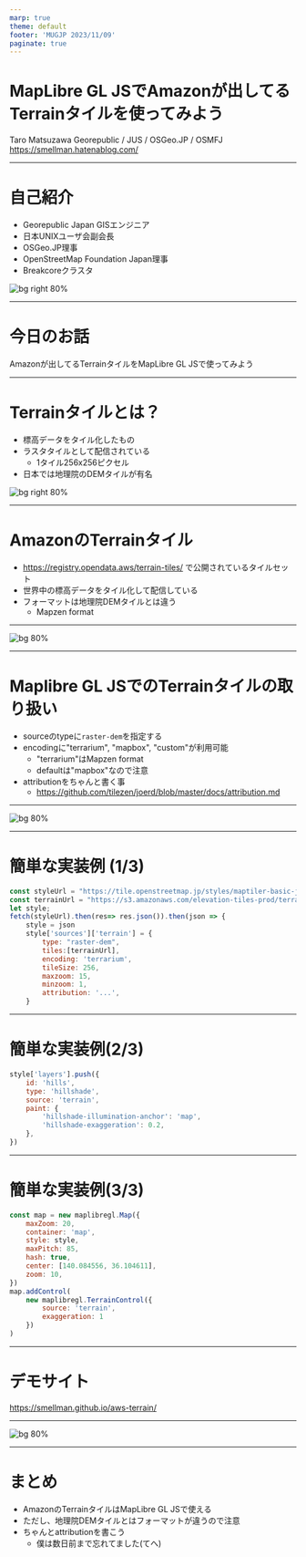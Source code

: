 ```yaml
---
marp: true
theme: default
footer: 'MUGJP 2023/11/09'
paginate: true
---
```


# MapLibre GL JSでAmazonが出してるTerrainタイルを使ってみよう

Taro Matsuzawa
Georepublic / JUS / OSGeo.JP / OSMFJ
https://smellman.hatenablog.com/

---

# 自己紹介

- Georepublic Japan GISエンジニア
- 日本UNIXユーザ会副会長
- OSGeo.JP理事
- OpenStreetMap Foundation Japan理事
- Breakcoreクラスタ

![bg right 80%](https://i.imgur.com/ntziIEx.png)

---

# 今日のお話

Amazonが出してるTerrainタイルをMapLibre GL JSで使ってみよう

---

# Terrainタイルとは？

- 標高データをタイル化したもの
- ラスタタイルとして配信されている
  - 1タイル256x256ピクセル
- 日本では地理院のDEMタイルが有名

![bg right 80%](https://i.imgur.com/6SB55fq.png)

---

# AmazonのTerrainタイル

- https://registry.opendata.aws/terrain-tiles/ で公開されているタイルセット
- 世界中の標高データをタイル化して配信している
- フォーマットは地理院DEMタイルとは違う
  - Mapzen format

---

![bg 80%](https://i.imgur.com/g8ScQOa.jpg)

---

# Maplibre GL JSでのTerrainタイルの取り扱い

- sourceのtypeに`raster-dem`を指定する
- encodingに"terrarium", "mapbox", "custom"が利用可能
  - "terrarium"はMapzen format
  - defaultは"mapbox"なので注意
- attributionをちゃんと書く事
  - https://github.com/tilezen/joerd/blob/master/docs/attribution.md

---

![bg 80%](https://i.imgur.com/cJl6CZf.jpg)

---

# 簡単な実装例 (1/3)

```js
const styleUrl = "https://tile.openstreetmap.jp/styles/maptiler-basic-ja/style.json"
const terrainUrl = "https://s3.amazonaws.com/elevation-tiles-prod/terrarium/{z}/{x}/{y}.png"
let style;
fetch(styleUrl).then(res=> res.json()).then(json => {
    style = json
    style['sources']['terrain'] = {
        type: "raster-dem",
        tiles:[terrainUrl],
        encoding: 'terrarium',
        tileSize: 256,
        maxzoom: 15,
        minzoom: 1,
        attribution: '...',
    }
```

---

# 簡単な実装例(2/3)

```js
style['layers'].push({
    id: 'hills',
    type: 'hillshade',
    source: 'terrain',
    paint: { 
        'hillshade-illumination-anchor': 'map',
        'hillshade-exaggeration': 0.2,
    },
})
```

---

# 簡単な実装例(3/3)

```js
const map = new maplibregl.Map({
    maxZoom: 20,
    container: 'map',
    style: style,
    maxPitch: 85,
    hash: true,
    center: [140.084556, 36.104611],
    zoom: 10,
})
map.addControl(
    new maplibregl.TerrainControl({
        source: 'terrain',
        exaggeration: 1
    })
)
```

---

# デモサイト

https://smellman.github.io/aws-terrain/

---

![bg 80%](https://i.imgur.com/JvcgUYM.png)

---

# まとめ

- AmazonのTerrainタイルはMapLibre GL JSで使える
- ただし、地理院DEMタイルとはフォーマットが違うので注意
- ちゃんとattributionを書こう
  - 僕は数日前まで忘れてました(てへ)